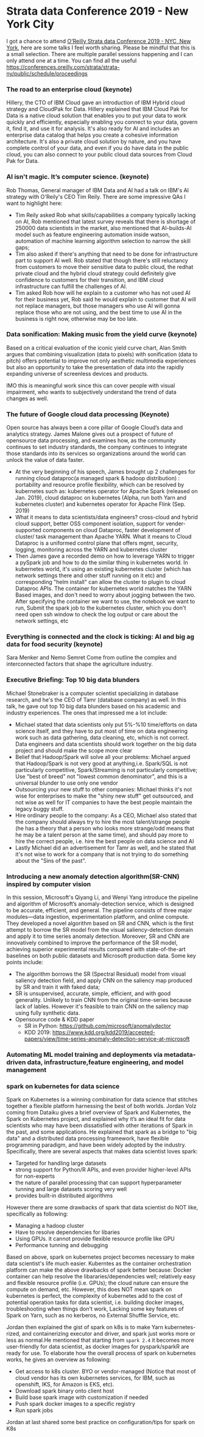 # Strata data Conference 2019 - New York City
I got a chance to attend [O’Reilly Strata data Conference 2019 - NYC, New York](https://conferences.oreilly.com/strata/strata-ny), here are some talks I feel worth sharing. Please be mindful that this is a small selection. There are multiple parallel sessions happening and I can only attend one at a time. You can find all the useful https://conferences.oreilly.com/strata/strata-ny/public/schedule/proceedings


### The road to an enterprise cloud (keynote)

Hillery, the CTO of IBM Cloud gave an introduction of IBM Hybrid cloud strategy and CloudPak for Data. Hillery explained that IBM Cloud Pak for Data is a native cloud solution that enables you to put your data to work quickly and efficiently, especially enabling you connect to your data, govern it, find it, and use it for analysis. It's also ready for AI and includes an enterprise data catalog that helps you create a cohesive information architecture. It's also a private cloud solution by nature, and you have complete control of your data, and even if you do have data in the public cloud, you can also connect to your public cloud data sources from Cloud Pak for Data.

### AI isn't magic. It’s computer science. (keynote)

Rob Thomas, General manager of IBM Data and AI had a talk on IBM's AI strategy with O'Reily's CEO Tim Reily. There are some impressive QAs I want to highlight here:

* Tim Reily asked Rob what skills/capabilities a company typically lacking on AI, Rob mentioned that latest survey reveals that there is shortage of 250000 data scientists in the market, also mentioned that AI-builds-AI model such as feature engineering automation inside watson, automation of machine learning algorithm selection to narrow the skill gaps; 
* Tim also asked if there's anything that need to be done for infrastructure part to support AI well. Rob stated that though there's still reluctancy from customers to move their sensitive data to public cloud, the redhat private cloud and the hybrid cloud strategy could definitely give confidence to customers for their transition, and IBM cloud infrastructure can fulfill the challenges of AI. 
* Tim asked Rob how will he explain to a customer who has not used AI for their business yet, Rob said he would explain to customer that AI will not replace managers, but those managers who use AI will gonna replace those who are not using, and the best time to use AI in the business is right now, otherwise may be too late.


### Data sonification: Making music from the yield curve (keynote)
Based on a critical evaluation of the iconic yield curve chart, Alan Smith argues that combining visualization (data to pixels) with sonification (data to pitch) offers potential to improve not only aesthetic multimedia experiences but also an opportunity to take the presentation of data into the rapidly expanding universe of screenless devices and products.

IMO this is meaningful work since this can cover people with visual impairment, who wants to subjectively understand the trend of data changes as well.


### The future of Google cloud data processing (Keynote)
Open source has always been a core pillar of Google Cloud’s data and analytics strategy. James Malone gives out a prospect of future of opensource data processing, and examines how, as the community continues to set industry standards, the company continues to integrate those standards into its services so organizations around the world can unlock the value of data faster.

* At the very beginning of his speech, James brought up 2 challenges for running cloud dataproc(a managed spark & hadoop distribution) : portability and resource profile flexibility, which can be resolved by kubernetes such as: kubernetes operator for Apache Spark (released on Jan. 2019), cloud dataproc on kubernetes (Alpha, run both Yarn and kubernetes cluster) and kubernetes operator for Apache Flink (Sep. 2019)
* What it means to data scientists/data engineers? cross-cloud and hybrid cloud support, better OSS component isolation, support for vender-supported components on cloud Dataproc, faster development of cluster/ task management than Apache YARN. What it means to Cloud Dataproc is a uniformed control plane that offers mgmt, security, logging, monitoring across the YARN and kubernetes cluster 
* Then James gave a recorded demo on how to leverage YARN to trigger a pySpark job and how to do the similar thing in kubernetes world. In kubernetes world, it's using an existing kubernetes cluster (which has network settings there and other stuff running on it etc) and corresponding "helm install" can allow the cluster to plugin to cloud Dataproc APIs. The container for kubernetes world matches the YARN Based images, and don't need to worry about jogging between the two. After specifying the container we want to use, the notebook we want to run, Submit the spark job to the kubernetes cluster, which you don't need open ssh window to check the log output or care about the network settings, etc


### Everything is connected and the clock is ticking: AI and big ag data for food security (keynote)

Sara Menker and Nemo Semret Come from  outline the complex and interconnected factors that shape the agriculture industry.



### Executive Briefing: Top 10 big data blunders
Michael Stonebraker is a computer scientist specializing in database research, and he's the CEO of Tamr (database company) as well. In this talk, he gave out top 10 big data blunders based on his academic and industry experiences. The ones that impressed me a lot include:
* Michael stated that data scientists only put 5%-%10 time/efforts on data science itself, and they have to put most of time on data engineering work such as data gathering, data cleaning, etc, which is not correct. Data engineers and data scientists should work together on the big data project and should make the scope more clear
* Belief that Hadoop/Spark will solve all your problems: Michael argued that Hadoop/Spark is not very good at anything,i.e. Spark/SQL is not particularly competitive, Spark/Streaming is not particularly competitive; Use "best of breed" not "lowest common denominator", and this is a universal blunder to use only one vendor
* Outsourcing your new stuff to other companies: Michael thinks it's not wise for enterprises to make the "shiny new stuff" get outsourced, and not wise as well for IT companies to have the best people maintain the legacy buggy stuff.
* Hire ordinary people to the company: As a CEO, Michael also stated that the company should always try to hire the most talent/strange people (he has a theory that a person who looks more strange/odd means that he may be a talent person at the same time), and should pay more to hire the correct people, i.e. hire the best people on data science and AI
* Lastly Michael did an advertisement for Tamr as well, and he stated that it's not wise to work for a company that is not trying to do something about the "Sins of the past". 


### Introducing a new anomaly detection algorithm(SR-CNN) inspired by computer vision
In this session, Microsoft's Qiyang Li, and Wenyi Yang introduce the pipeline and algorithm of Microsoft’s anomaly-detection service, which is designed to be accurate, efficient, and general. The pipeline consists of three major modules—data ingestion, experimentation platform, and online compute. They developed a novel algorithm based on SR and CNN, which is the first attempt to borrow the SR model from the visual saliency-detection domain and apply it to time series anomaly detection. Moreover, SR and CNN are innovatively combined to improve the performance of the SR model, achieving superior experimental results compared with state-of-the-art baselines on both public datasets and Microsoft production data.  Some key points include:
* The algorithm borrows the SR (Spectral Residual) model from visual saliency detection field, and apply CNN on the saliency   map produced by SR and train it with faked data;
* SR is unsupervised, accurate, simple, efficient, and with good generality. Unlikely to train CNN from the original time-series because lack of lables. However it's feasible to train CNN on the saliency map using fully synthetic data.
* Opensource code & KDD paper
  * SR in Python: https://github.com/microsoft/anomalydector
  * KDD 2019: https://www.kdd.org/kdd2019/accepted-papers/view/time-series-anomaly-detection-service-at-microsoft



### Automating ML model training and deployments via metadata-driven data, infrastructure,feature engineering, and model management

### spark on kubernetes for data science
Spark on Kubernetes is a winning combination for data science that stitches together a flexible platform harnessing the best of both worlds. Jordan Volz coming from Dataiku gives a brief overview of Spark and Kubernetes, the Spark on Kubernetes project, and explained why it’s an ideal fit for data scientists who may have been dissatisfied with other iterations of Spark in the past, and some applications.
He explained that spark as a bridge to "big data" and a distributed data processing framework, have flexible programming paradigm, and have been widely adopted by the industry. Specifically, there are several aspects that makes data scientist loves spark:  
* Targeted for handling large datasets
* strong support for Python/R APIs, and even provider higher-level APIs for non-experts
* the nature of parallel processing that can support hyperparameter tunning and large datasets scoring very well
* provides built-in distributed algorithms

However there are some drawbacks of spark that data scientist do NOT like, specifically as following:
* Managing a hadoop cluster
* Have to resolve dependencies for libaries
* Using GPUs. it cannot provide flexible resource profile like GPU
* Performance tunning and debugging

Based on above, spark on kubernetes project becomes necessary to make data scientist's life much easier. Kuberntes as the container orchestration platform can make the above drawbacks of spark better because: Docker container can help resolve the libararies/dependencies well; relatively easy and flexible resource profile (i.e. GPUs); the cloud nature can ensure the compute on demand, etc. However, this does NOT mean spark on kubernetes is perfect, the complexity of kubernetes add to the cost of potential operation tasks for data scientist, i.e. building docker images, troubleshooting when things don't work, Lacking some key features of Spark on Yarn, such as no kerberos, no External Shuffle Service, etc. 

Jordan then explained the gist of spark on k8s is to make Yarn kubernetes-rized, and containerizing executor and driver, and spark just works more or less as normal.He mentioned that starting from `spark 2.4` it becomes more user-friendly for data scientist, as docker images for pyspark/sparkR are ready for use. To elaborate how the overall process of spark on kubernetes works, he gives an overview as following:
* Get access to k8s cluster. BYO or vendor-managed (Notice that most of cloud vendor has its own kubernetes services, for IBM, such as openshift, IKS, for Amazon is EKS, etc). 
* Download spark binary onto client host
* Build base spark image with customization if needed
* Push spark docker images to a specific registry
* Run spark jobs

Jordan at last shared some best practice on configuration/tips for  spark on K8s









